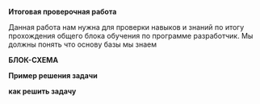 **Итоговая проверочная работа**

Данная работа нам нужна для проверки навыков и знаний по итогу прохождения общего блока обучения по программе разработчик. Мы должны понять что основу базы мы знаем

**БЛОК-СХЕМА**

**Пример решения задачи**


**как решить задачу**
